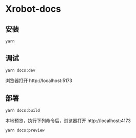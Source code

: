 # Xrobot-docs

## 安装

``` shell
yarn
```

## 调试

```shell
yarn docs:dev
```
浏览器打开 http://localhost:5173

## 部署

```shell
yarn docs:build
```

本地预览，执行下列命令后，浏览器打开 http://localhost:4173
```shell
yarn docs:preview
```

